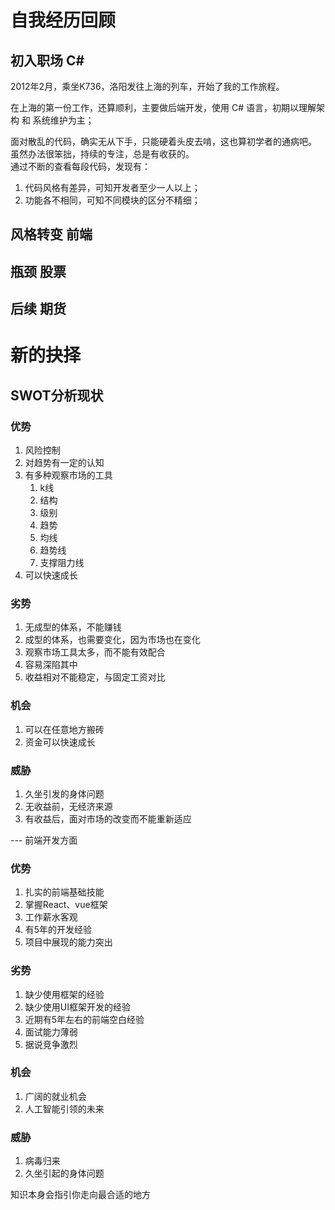 # 自我经历回顾

## 初入职场 C#

2012年2月，乘坐K736，洛阳发往上海的列车，开始了我的工作旅程。  

在上海的第一份工作，还算顺利，主要做后端开发，使用 C# 语言，初期以理解架构 和 系统维护为主；  

面对散乱的代码，确实无从下手，只能硬着头皮去啃，这也算初学者的通病吧。 
虽然办法很笨拙，持续的专注，总是有收获的。  
通过不断的查看每段代码，发现有：
1. 代码风格有差异，可知开发者至少一人以上；
2. 功能各不相同，可知不同模块的区分不精细；

## 风格转变 前端

## 瓶颈 股票

## 后续 期货

# 新的抉择

 
## SWOT分析现状
### 优势
1. 风险控制
2. 对趋势有一定的认知
3. 有多种观察市场的工具
   1. k线
   2. 结构
   3. 级别
   4. 趋势
   5. 均线
   6. 趋势线
   7. 支撑阻力线
4. 可以快速成长

### 劣势
1. 无成型的体系，不能赚钱
2. 成型的体系，也需要变化，因为市场也在变化
3. 观察市场工具太多，而不能有效配合
4. 容易深陷其中
5. 收益相对不能稳定，与固定工资对比

### 机会
1. 可以在任意地方搬砖
2. 资金可以快速成长

### 威胁
1. 久坐引发的身体问题
2. 无收益前，无经济来源
3. 有收益后，面对市场的改变而不能重新适应

--- 前端开发方面

### 优势
1. 扎实的前端基础技能
2. 掌握React、vue框架
3. 工作薪水客观
4. 有5年的开发经验
5. 项目中展现的能力突出
   
### 劣势
1. 缺少使用框架的经验
2. 缺少使用UI框架开发的经验
3. 近期有5年左右的前端空白经验
4. 面试能力薄弱
5. 据说竞争激烈
   
### 机会
1. 广阔的就业机会
2. 人工智能引领的未来

### 威胁
1. 病毒归来
2. 久坐引起的身体问题


  

知识本身会指引你走向最合适的地方